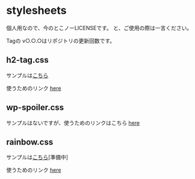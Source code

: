 # stylesheets
個人用なので、今のとこノーLICENSEです。
と、ご使用の際は一言ください。

Tagの v○.○.○はリポジトリの更新回数です。

## h2-tag.css
サンプルは[こちら](https://firesepichub-14.github.io/stylesheets/sample_pages/sample-1.html)

使うためのリンク
[here](https://firesepichub-14.github.io/stylesheets/css/h2-tag.css)

## wp-spoiler.css
サンプルはないですが、使うためのリンクはこちら
[here](https://firesepichub-14.github.io/stylesheets/css/wp-spoiler.css)


## rainbow.css
サンプルは[こちら](#)[準備中]

使うためのリンク
[here](https://firesepichub-14.github.io/stylesheets/css/rainbow.css)